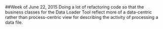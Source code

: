 ##Week of June 22, 2015
Doing a lot of refactoring code so that the business classes for the Data Loader Tool reflect more of a data-centric rather than process-centric view for describing the activity of processing a data file.
